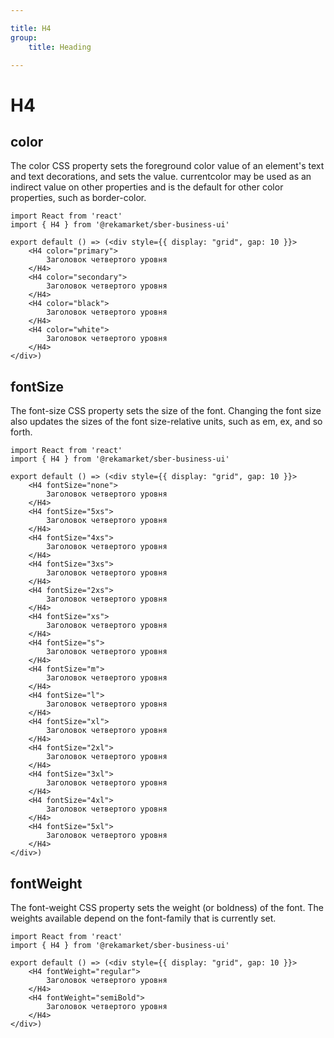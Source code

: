 ```yaml
---

title: H4
group:
	title: Heading

---
```


# H4

## color
The color CSS property sets the foreground color value of an element's text and text decorations, and sets the <currentcolor> value. currentcolor may be used as an indirect value on other properties and is the default for other color properties, such as border-color.

```tsx
import React from 'react'
import { H4 } from '@rekamarket/sber-business-ui'

export default () => (<div style={{ display: "grid", gap: 10 }}>
	<H4 color="primary">
		Заголовок четвертого уровня
	</H4>
	<H4 color="secondary">
		Заголовок четвертого уровня
	</H4>
	<H4 color="black">
		Заголовок четвертого уровня
	</H4>
	<H4 color="white">
		Заголовок четвертого уровня
	</H4>
</div>)
```

## fontSize
The font-size CSS property sets the size of the font. Changing the font size also updates the sizes of the font size-relative <length> units, such as em, ex, and so forth.

```tsx
import React from 'react'
import { H4 } from '@rekamarket/sber-business-ui'

export default () => (<div style={{ display: "grid", gap: 10 }}>
	<H4 fontSize="none">
		Заголовок четвертого уровня
	</H4>
	<H4 fontSize="5xs">
		Заголовок четвертого уровня
	</H4>
	<H4 fontSize="4xs">
		Заголовок четвертого уровня
	</H4>
	<H4 fontSize="3xs">
		Заголовок четвертого уровня
	</H4>
	<H4 fontSize="2xs">
		Заголовок четвертого уровня
	</H4>
	<H4 fontSize="xs">
		Заголовок четвертого уровня
	</H4>
	<H4 fontSize="s">
		Заголовок четвертого уровня
	</H4>
	<H4 fontSize="m">
		Заголовок четвертого уровня
	</H4>
	<H4 fontSize="l">
		Заголовок четвертого уровня
	</H4>
	<H4 fontSize="xl">
		Заголовок четвертого уровня
	</H4>
	<H4 fontSize="2xl">
		Заголовок четвертого уровня
	</H4>
	<H4 fontSize="3xl">
		Заголовок четвертого уровня
	</H4>
	<H4 fontSize="4xl">
		Заголовок четвертого уровня
	</H4>
	<H4 fontSize="5xl">
		Заголовок четвертого уровня
	</H4>
</div>)
```

## fontWeight
The font-weight CSS property sets the weight (or boldness) of the font. The weights available depend on the font-family that is currently set.

```tsx
import React from 'react'
import { H4 } from '@rekamarket/sber-business-ui'

export default () => (<div style={{ display: "grid", gap: 10 }}>
	<H4 fontWeight="regular">
		Заголовок четвертого уровня
	</H4>
	<H4 fontWeight="semiBold">
		Заголовок четвертого уровня
	</H4>
</div>)
```
